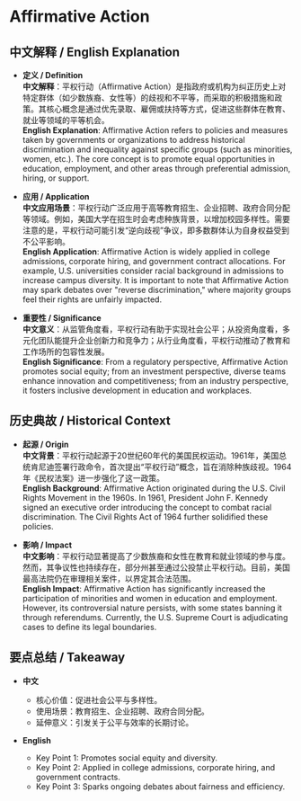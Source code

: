 # Affirmative Action

## 中文解释 / English Explanation

* **定义 / Definition**  
  **中文解释**：平权行动（Affirmative Action）是指政府或机构为纠正历史上对特定群体（如少数族裔、女性等）的歧视和不平等，而采取的积极措施和政策。其核心概念是通过优先录取、雇佣或扶持等方式，促进这些群体在教育、就业等领域的平等机会。  
  **English Explanation**: Affirmative Action refers to policies and measures taken by governments or organizations to address historical discrimination and inequality against specific groups (such as minorities, women, etc.). The core concept is to promote equal opportunities in education, employment, and other areas through preferential admission, hiring, or support.

* **应用 / Application**  
  **中文应用场景**：平权行动广泛应用于高等教育招生、企业招聘、政府合同分配等领域。例如，美国大学在招生时会考虑种族背景，以增加校园多样性。需要注意的是，平权行动可能引发“逆向歧视”争议，即多数群体认为自身权益受到不公平影响。  
  **English Application**: Affirmative Action is widely applied in college admissions, corporate hiring, and government contract allocations. For example, U.S. universities consider racial background in admissions to increase campus diversity. It is important to note that Affirmative Action may spark debates over "reverse discrimination," where majority groups feel their rights are unfairly impacted.

* **重要性 / Significance**  
  **中文意义**：从监管角度看，平权行动有助于实现社会公平；从投资角度看，多元化团队能提升企业创新力和竞争力；从行业角度看，平权行动推动了教育和工作场所的包容性发展。  
  **English Significance**: From a regulatory perspective, Affirmative Action promotes social equity; from an investment perspective, diverse teams enhance innovation and competitiveness; from an industry perspective, it fosters inclusive development in education and workplaces.

## 历史典故 / Historical Context

* **起源 / Origin**  
  **中文背景**：平权行动起源于20世纪60年代的美国民权运动。1961年，美国总统肯尼迪签署行政命令，首次提出“平权行动”概念，旨在消除种族歧视。1964年《民权法案》进一步强化了这一政策。  
  **English Background**: Affirmative Action originated during the U.S. Civil Rights Movement in the 1960s. In 1961, President John F. Kennedy signed an executive order introducing the concept to combat racial discrimination. The Civil Rights Act of 1964 further solidified these policies.

* **影响 / Impact**  
  **中文影响**：平权行动显著提高了少数族裔和女性在教育和就业领域的参与度。然而，其争议性也持续存在，部分州甚至通过公投禁止平权行动。目前，美国最高法院仍在审理相关案件，以界定其合法范围。  
  **English Impact**: Affirmative Action has significantly increased the participation of minorities and women in education and employment. However, its controversial nature persists, with some states banning it through referendums. Currently, the U.S. Supreme Court is adjudicating cases to define its legal boundaries.

## 要点总结 / Takeaway

* **中文**  
  - 核心价值：促进社会公平与多样性。  
  - 使用场景：教育招生、企业招聘、政府合同分配。  
  - 延伸意义：引发关于公平与效率的长期讨论。  

* **English**  
  - Key Point 1: Promotes social equity and diversity.  
  - Key Point 2: Applied in college admissions, corporate hiring, and government contracts.  
  - Key Point 3: Sparks ongoing debates about fairness and efficiency.